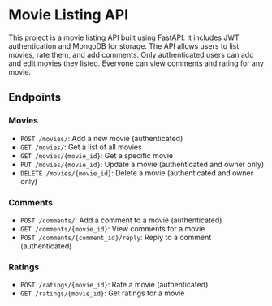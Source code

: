 # Movie Listing API

This project is a movie listing API built using FastAPI. It includes JWT authentication and MongoDB for storage. The API allows users to list movies, rate them, and add comments. 
Only authenticated users can add and edit movies they listed. Everyone can view comments and rating for any movie.

## Endpoints

### Movies
- `POST /movies/`: Add a new movie (authenticated)
- `GET /movies/`: Get a list of all movies
- `GET /movies/{movie_id}`: Get a specific movie
- `PUT /movies/{movie_id}`: Update a movie (authenticated and owner only)
- `DELETE /movies/{movie_id}`: Delete a movie (authenticated and owner only)

### Comments
- `POST /comments/`: Add a comment to a movie (authenticated)
- `GET /comments/{movie_id}`: View comments for a movie
- `POST /comments/{comment_id}/reply`: Reply to a comment (authenticated)

### Ratings
- `POST /ratings/{movie_id}`: Rate a movie (authenticated)
- `GET /ratings/{movie_id}`: Get ratings for a movie
